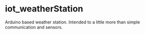 # iot_weatherStation
Arduino based weather station. Intended to a little more than simple communication and sensors.
